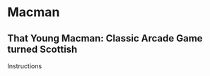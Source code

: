 Macman
======

That Young Macman: Classic Arcade Game turned Scottish
------------------------------------------------------

Instructions
